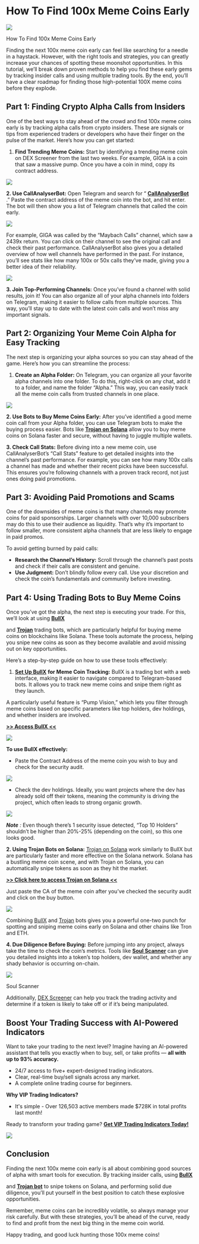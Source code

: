 # How To Find 100x Meme Coins Early

![](https://miro.medium.com/v2/1*eicYVjywvd288k3S7LY0Ow.png)

How To Find 100x Meme Coins Early

Finding the next 100x meme coin early can feel like searching for a needle in a haystack. However, with the right tools and strategies, you can greatly increase your chances of spotting these moonshot opportunities. In this tutorial, we’ll break down proven methods to help you find these early gems by tracking insider calls and using multiple trading tools. By the end, you’ll have a clear roadmap for finding those high-potential 100X meme coins before they explode.

## Part 1: Finding Crypto Alpha Calls from Insiders

One of the best ways to stay ahead of the crowd and find 100x meme coins early is by tracking alpha calls from crypto insiders. These are signals or tips from experienced traders or developers who have their finger on the pulse of the market. Here’s how you can get started:

1. **Find Trending Meme Coins:**
   Start by identifying a trending meme coin on DEX Screener from the last two weeks. For example, GIGA is a coin that saw a massive pump. Once you have a coin in mind, copy its contract address.

![](https://miro.medium.com/v2/1*ykxNAu9OLqOgYCb2YlS8-g.png)

**2. Use CallAnalyserBot:**
Open Telegram and search for “
[**CallAnalyserBot**](https://t.me/CallAnalyserBot)
.” Paste the contract address of the meme coin into the bot, and hit enter. The bot will then show you a list of Telegram channels that called the coin early.

![](https://miro.medium.com/v2/1*ftG18ZP1RYq58c5w6vuvQg.png)

For example, GIGA was called by the “Maybach Calls” channel, which saw a 2439x return. You can click on their channel to see the original call and check their past performance. CallAnalyserBot also gives you a detailed overview of how well channels have performed in the past. For instance, you’ll see stats like how many 100x or 50x calls they’ve made, giving you a better idea of their reliability.

![](https://miro.medium.com/v2/1*EoLtB_TyLvYjxsN0wpx-WQ.png)

**3. Join Top-Performing Channels:**
Once you’ve found a channel with solid results, join it! You can also organize all of your alpha channels into folders on Telegram, making it easier to follow calls from multiple sources. This way, you’ll stay up to date with the latest coin calls and won’t miss any important signals.

## Part 2: Organizing Your Meme Coin Alpha for Easy Tracking

The next step is organizing your alpha sources so you can stay ahead of the game. Here’s how you can streamline the process:

1. **Create an Alpha Folder:**
   On Telegram, you can organize all your favorite alpha channels into one folder. To do this, right-click on any chat, add it to a folder, and name the folder “Alpha.” This way, you can easily track all the meme coin calls from trusted channels in one place.

![](https://miro.medium.com/v2/1*fxrCmaTHeGBidzQDZfC2sQ.png)

**2. Use Bots to Buy Meme Coins Early:**
After you’ve identified a good meme coin call from your Alpha folder, you can use Telegram bots to make the buying process easier. Bots like
[**Trojan on Solana**](https://t.me/solana_trojanbot?start=r-corokere)
allow you to buy meme coins on Solana faster and secure, without having to juggle multiple wallets.

**3. Check Call Stats:**
Before diving into a new meme coin, use CallAnalyserBot’s “Call Stats” feature to get detailed insights into the channel’s past performance. For example, you can see how many 100x calls a channel has made and whether their recent picks have been successful. This ensures you’re following channels with a proven track record, not just ones doing paid promotions.

## Part 3: Avoiding Paid Promotions and Scams

One of the downsides of meme coins is that many channels may promote coins for paid sponsorships. Larger channels with over 10,000 subscribers may do this to use their audience as liquidity. That’s why it’s important to follow smaller, more consistent alpha channels that are less likely to engage in paid promos.

To avoid getting burned by paid calls:

* **Research the Channel’s History:**
  Scroll through the channel’s past posts and check if their calls are consistent and genuine.
* **Use Judgment:**
  Don’t blindly follow every call. Use your discretion and check the coin’s fundamentals and community before investing.

## Part 4: Using Trading Bots to Buy Meme Coins

Once you’ve got the alpha, the next step is executing your trade. For this, we’ll look at using
[**BullX**](https://t.me/BullxBetaBot)

and
[**Trojan**](https://t.me/solana_trojanbot?start=r-corokere)
trading bots, which are particularly helpful for buying meme coins on blockchains like Solana. These tools automate the process, helping you snipe new coins as soon as they become available and avoid missing out on key opportunities.

Here’s a step-by-step guide on how to use these tools effectively:

1. [**Set Up BullX**](https://t.me/BullxBetaBot)
   **for Meme Coin Tracking:**
   BullX is a trading bot with a web interface, making it easier to navigate compared to Telegram-based bots. It allows you to track new meme coins and snipe them right as they launch.

A particularly useful feature is “Pump Vision,” which lets you filter through meme coins based on specific parameters like top holders, dev holdings, and whether insiders are involved.

[**>> Access BullX <<**](https://t.me/BullxBetaBot)

![](https://miro.medium.com/v2/1*ig4Dna8eYXaNQen9yEEhtA.png)

**To use BullX effectively:**

* Paste the Contract Address of the meme coin you wish to buy and check for the security audit.

![](https://miro.medium.com/v2/1*oWsWuOnVZW09C1wLn85RaQ.png)

* Check the dev holdings. Ideally, you want projects where the dev has already sold off their tokens, meaning the community is driving the project, which often leads to strong organic growth.

![](https://miro.medium.com/v2/1*Cw0PAt0S2_pkAW8okC-6kg.png)

***Note***
*:*
Even though there’s 1 security issue detected, “Top 10 Holders” shouldn’t be higher than 20%-25% (depending on the coin), so this one looks good.

**2. Using Trojan Bots on Solana:**
[Trojan on Solana](https://t.me/solana_trojanbot?start=r-corokere)
work similarly to BullX but are particularly faster and more effective on the Solana network. Solana has a bustling meme coin scene, and with Trojan on Solana, you can automatically snipe tokens as soon as they hit the market.

[**>> Click here to access Trojan on Solana <<**](https://t.me/solana_trojanbot?start=r-corokere)

Just paste the CA of the meme coin after you’ve checked the security audit and click on the buy button.

![](https://miro.medium.com/v2/1*w0_McyFwvyU251CUTEFKlw.png)

Combining
[BullX](https://t.me/BullxBetaBot)
and
[Trojan](https://t.me/solana_trojanbot?start=r-corokere)
bots gives you a powerful one-two punch for spotting and sniping meme coins early on Solana and other chains like Tron and ETH.

**4. Due Diligence Before Buying:**
Before jumping into any project, always take the time to check the coin’s metrics. Tools like
[**Soul Scanner**](http://@soul_scanner_bot)
can give you detailed insights into a token’s top holders, dev wallet, and whether any shady behavior is occurring on-chain.

![](https://miro.medium.com/v2/1*9jkx4G9zM6dQKBjUlDSajg.png)

Soul Scanner

Additionally,
[DEX Screener](https://dexscreener.com/)
can help you track the trading activity and determine if a token is likely to take off or if it’s being manipulated.

## Boost Your Trading Success with AI-Powered Indicators

Want to take your trading to the next level? Imagine having an AI-powered assistant that tells you exactly when to buy, sell, or take profits —
**all with up to 93% accuracy.**

* 24/7 access to five+ expert-designed trading indicators.
* Clear, real-time buy/sell signals across any market.
* A complete online trading course for beginners.

**Why VIP Trading Indicators?**

* It's simple - Over 126,503 active members made $728K in total profits last month!

Ready to transform your trading game?
[**Get VIP Trading Indicators Today!**](https://vipindicators.xyz)

![](https://vipindicators.xyz/2.png)

## Conclusion

Finding the next 100x meme coin early is all about combining good sources of alpha with smart tools for execution. By tracking insider calls, using
[**BullX**](https://t.me/BullxBetaBot)

and
[**Trojan bot**](https://t.me/solana_trojanbot?start=r-corokere)
to snipe tokens on Solana, and performing solid due diligence, you’ll put yourself in the best position to catch these explosive opportunities.

Remember, meme coins can be incredibly volatile, so always manage your risk carefully. But with these strategies, you’ll be ahead of the curve, ready to find and profit from the next big thing in the meme coin world.

Happy trading, and good luck hunting those 100x meme coins!